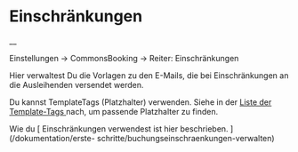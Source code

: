 #  Einschränkungen

__

Einstellungen -> CommonsBooking -> Reiter: Einschränkungen

Hier verwaltest Du die Vorlagen zu den E-Mails, die bei Einschränkungen an die
Ausleihenden versendet werden.

Du kannst TemplateTags (Platzhalter) verwenden. Siehe in der [ Liste der
Template-Tags ](/dokumentation/einstellungen/template-tags) nach, um passende
Platzhalter zu finden.

Wie du [ Einschränkungen verwendest ist hier beschrieben. ](/dokumentation/erste-
schritte/buchungseinschraenkungen-verwalten)

